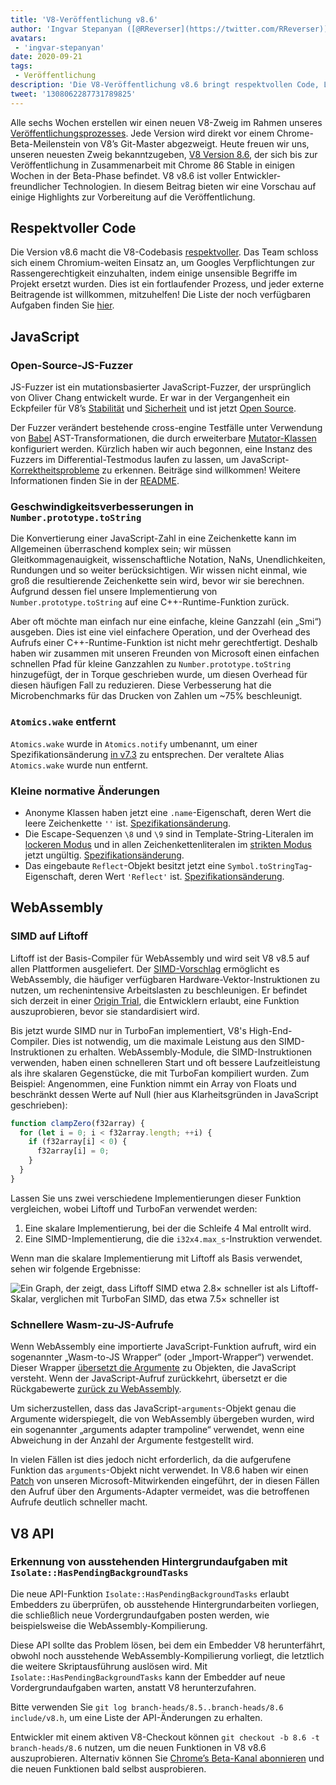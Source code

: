 ```yaml
---
title: 'V8-Veröffentlichung v8.6'
author: 'Ingvar Stepanyan ([@RReverser](https://twitter.com/RReverser)), ein Keyboard-Fuzzer'
avatars:
 - 'ingvar-stepanyan'
date: 2020-09-21
tags:
 - Veröffentlichung
description: 'Die V8-Veröffentlichung v8.6 bringt respektvollen Code, Leistungsverbesserungen und normative Änderungen mit sich.'
tweet: '1308062287731789825'
---
```

Alle sechs Wochen erstellen wir einen neuen V8-Zweig im Rahmen unseres [Veröffentlichungsprozesses](https://v8.dev/docs/release-process). Jede Version wird direkt vor einem Chrome-Beta-Meilenstein von V8’s Git-Master abgezweigt. Heute freuen wir uns, unseren neuesten Zweig bekanntzugeben, [V8 Version 8.6](https://chromium.googlesource.com/v8/v8.git/+log/branch-heads/8.6), der sich bis zur Veröffentlichung in Zusammenarbeit mit Chrome 86 Stable in einigen Wochen in der Beta-Phase befindet. V8 v8.6 ist voller Entwickler-freundlicher Technologien. In diesem Beitrag bieten wir eine Vorschau auf einige Highlights zur Vorbereitung auf die Veröffentlichung.

<!--truncate-->
## Respektvoller Code

Die Version v8.6 macht die V8-Codebasis [respektvoller](https://v8.dev/docs/respectful-code). Das Team schloss sich einem Chromium-weiten Einsatz an, um Googles Verpflichtungen zur Rassengerechtigkeit einzuhalten, indem einige unsensible Begriffe im Projekt ersetzt wurden. Dies ist ein fortlaufender Prozess, und jeder externe Beitragende ist willkommen, mitzuhelfen! Die Liste der noch verfügbaren Aufgaben finden Sie [hier](https://docs.google.com/document/d/1rK7NQK64c53-qbEG-N5xz7uY_QUVI45sUxinbyikCYM/edit).

## JavaScript

### Open-Source-JS-Fuzzer

JS-Fuzzer ist ein mutationsbasierter JavaScript-Fuzzer, der ursprünglich von Oliver Chang entwickelt wurde. Er war in der Vergangenheit ein Eckpfeiler für V8’s [Stabilität](https://bugs.chromium.org/p/chromium/issues/list?q=ochang_js_fuzzer%20label%3AStability-Crash%20label%3AClusterfuzz%20-status%3AWontFix%20-status%3ADuplicate&can=1) und [Sicherheit](https://bugs.chromium.org/p/chromium/issues/list?q=ochang_js_fuzzer%20label%3ASecurity%20label%3AClusterfuzz%20-status%3AWontFix%20-status%3ADuplicate&can=1) und ist jetzt [Open Source](https://chromium-review.googlesource.com/c/v8/v8/+/2320330).

Der Fuzzer verändert bestehende cross-engine Testfälle unter Verwendung von [Babel](https://babeljs.io/) AST-Transformationen, die durch erweiterbare [Mutator-Klassen](https://chromium.googlesource.com/v8/v8/+/320d98709f/tools/clusterfuzz/js_fuzzer/mutators/) konfiguriert werden. Kürzlich haben wir auch begonnen, eine Instanz des Fuzzers im Differential-Testmodus laufen zu lassen, um JavaScript-[Korrektheitsprobleme](https://bugs.chromium.org/p/chromium/issues/list?q=blocking%3A1050674%20-status%3ADuplicate&can=1) zu erkennen. Beiträge sind willkommen! Weitere Informationen finden Sie in der [README](https://chromium.googlesource.com/v8/v8/+/master/tools/clusterfuzz/js_fuzzer/README.md).

### Geschwindigkeitsverbesserungen in `Number.prototype.toString`

Die Konvertierung einer JavaScript-Zahl in eine Zeichenkette kann im Allgemeinen überraschend komplex sein; wir müssen Gleitkommagenauigkeit, wissenschaftliche Notation, NaNs, Unendlichkeiten, Rundungen und so weiter berücksichtigen. Wir wissen nicht einmal, wie groß die resultierende Zeichenkette sein wird, bevor wir sie berechnen. Aufgrund dessen fiel unsere Implementierung von `Number.prototype.toString` auf eine C++-Runtime-Funktion zurück.

Aber oft möchte man einfach nur eine einfache, kleine Ganzzahl (ein „Smi“) ausgeben. Dies ist eine viel einfachere Operation, und der Overhead des Aufrufs einer C++-Runtime-Funktion ist nicht mehr gerechtfertigt. Deshalb haben wir zusammen mit unseren Freunden von Microsoft einen einfachen schnellen Pfad für kleine Ganzzahlen zu `Number.prototype.toString` hinzugefügt, der in Torque geschrieben wurde, um diesen Overhead für diesen häufigen Fall zu reduzieren. Diese Verbesserung hat die Microbenchmarks für das Drucken von Zahlen um ~75% beschleunigt.

### `Atomics.wake` entfernt

`Atomics.wake` wurde in `Atomics.notify` umbenannt, um einer Spezifikationsänderung [in v7.3](https://v8.dev/blog/v8-release-73#atomics.notify) zu entsprechen. Der veraltete Alias `Atomics.wake` wurde nun entfernt.

### Kleine normative Änderungen

- Anonyme Klassen haben jetzt eine `.name`-Eigenschaft, deren Wert die leere Zeichenkette `''` ist. [Spezifikationsänderung](https://github.com/tc39/ecma262/pull/1490).
- Die Escape-Sequenzen `\8` und `\9` sind in Template-String-Literalen im [lockeren Modus](https://developer.mozilla.org/de/docs/Glossary/Sloppy_mode) und in allen Zeichenkettenliteralen im [strikten Modus](https://developer.mozilla.org/de/docs/Web/JavaScript/Reference/Strict_mode) jetzt ungültig. [Spezifikationsänderung](https://github.com/tc39/ecma262/pull/2054).
- Das eingebaute `Reflect`-Objekt besitzt jetzt eine `Symbol.toStringTag`-Eigenschaft, deren Wert `'Reflect'` ist. [Spezifikationsänderung](https://github.com/tc39/ecma262/pull/2057).

## WebAssembly

### SIMD auf Liftoff

Liftoff ist der Basis-Compiler für WebAssembly und wird seit V8 v8.5 auf allen Plattformen ausgeliefert. Der [SIMD-Vorschlag](https://v8.dev/features/simd) ermöglicht es WebAssembly, die häufiger verfügbaren Hardware-Vektor-Instruktionen zu nutzen, um rechenintensive Arbeitslasten zu beschleunigen. Er befindet sich derzeit in einer [Origin Trial](https://v8.dev/blog/v8-release-84#simd-origin-trial), die Entwicklern erlaubt, eine Funktion auszuprobieren, bevor sie standardisiert wird.

Bis jetzt wurde SIMD nur in TurboFan implementiert, V8's High-End-Compiler. Dies ist notwendig, um die maximale Leistung aus den SIMD-Instruktionen zu erhalten. WebAssembly-Module, die SIMD-Instruktionen verwenden, haben einen schnelleren Start und oft bessere Laufzeitleistung als ihre skalaren Gegenstücke, die mit TurboFan kompiliert wurden. Zum Beispiel: Angenommen, eine Funktion nimmt ein Array von Floats und beschränkt dessen Werte auf Null (hier aus Klarheitsgründen in JavaScript geschrieben):

```js
function clampZero(f32array) {
  for (let i = 0; i < f32array.length; ++i) {
    if (f32array[i] < 0) {
      f32array[i] = 0;
    }
  }
}
```

Lassen Sie uns zwei verschiedene Implementierungen dieser Funktion vergleichen, wobei Liftoff und TurboFan verwendet werden:

1. Eine skalare Implementierung, bei der die Schleife 4 Mal entrollt wird.
2. Eine SIMD-Implementierung, die die `i32x4.max_s`-Instruktion verwendet.

Wenn man die skalare Implementierung mit Liftoff als Basis verwendet, sehen wir folgende Ergebnisse:

![Ein Graph, der zeigt, dass Liftoff SIMD etwa 2.8× schneller ist als Liftoff-Skalar, verglichen mit TurboFan SIMD, das etwa 7.5× schneller ist](/_img/v8-release-86/simd.svg)

### Schnellere Wasm-zu-JS-Aufrufe

Wenn WebAssembly eine importierte JavaScript-Funktion aufruft, wird ein sogenannter „Wasm-to-JS Wrapper“ (oder „Import-Wrapper“) verwendet. Dieser Wrapper [übersetzt die Argumente](https://webassembly.github.io/spec/js-api/index.html#tojsvalue) zu Objekten, die JavaScript versteht. Wenn der JavaScript-Aufruf zurückkehrt, übersetzt er die Rückgabewerte [zurück zu WebAssembly](https://webassembly.github.io/spec/js-api/index.html#towebassemblyvalue).

Um sicherzustellen, dass das JavaScript-`arguments`-Objekt genau die Argumente widerspiegelt, die von WebAssembly übergeben wurden, wird ein sogenannter „arguments adapter trampoline“ verwendet, wenn eine Abweichung in der Anzahl der Argumente festgestellt wird.

In vielen Fällen ist dies jedoch nicht erforderlich, da die aufgerufene Funktion das `arguments`-Objekt nicht verwendet. In V8.6 haben wir einen [Patch](https://crrev.com/c/2317061) von unseren Microsoft-Mitwirkenden eingeführt, der in diesen Fällen den Aufruf über den Arguments-Adapter vermeidet, was die betroffenen Aufrufe deutlich schneller macht.

## V8 API

### Erkennung von ausstehenden Hintergrundaufgaben mit `Isolate::HasPendingBackgroundTasks`

Die neue API-Funktion `Isolate::HasPendingBackgroundTasks` erlaubt Embedders zu überprüfen, ob ausstehende Hintergrundarbeiten vorliegen, die schließlich neue Vordergrundaufgaben posten werden, wie beispielsweise die WebAssembly-Kompilierung.

Diese API sollte das Problem lösen, bei dem ein Embedder V8 herunterfährt, obwohl noch ausstehende WebAssembly-Kompilierung vorliegt, die letztlich die weitere Skriptausführung auslösen wird. Mit `Isolate::HasPendingBackgroundTasks` kann der Embedder auf neue Vordergrundaufgaben warten, anstatt V8 herunterzufahren.

Bitte verwenden Sie `git log branch-heads/8.5..branch-heads/8.6 include/v8.h`, um eine Liste der API-Änderungen zu erhalten.

Entwickler mit einem aktiven V8-Checkout können `git checkout -b 8.6 -t branch-heads/8.6` nutzen, um die neuen Funktionen in V8 v8.6 auszuprobieren. Alternativ können Sie [Chrome’s Beta-Kanal abonnieren](https://www.google.com/chrome/browser/beta.html) und die neuen Funktionen bald selbst ausprobieren.
